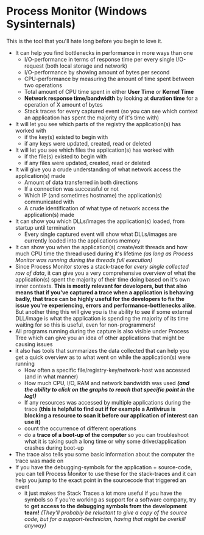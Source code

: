 # Process Monitor (Windows Sysinternals)

This is the tool that you'll hate long before you begin to love it. 

* It can help you find bottlenecks in performance in more ways than one
  * I/O-performance in terms of response time per every single I/O-request (both local storage and network)
  * I/O-performance by showing amount of bytes per second
  * CPU-performance by measuring the amount of time spent between two operations
  * Total amount of CPU time spent in either **User Time** or **Kernel Time**
  * **Network response time/bandwidth** by looking at **duration time** for a operation of X amount of bytes
  * Stack traces for every captured event (so you can see which context an application has spent the majority of it's time with)
* It will let you see which parts of the registry the application(s) has worked with
  * if the key(s) existed to begin with
  * if any keys were updated, created, read or deleted
* It will let you see which files the application(s) has worked with
  * if the file(s) existed to begin with
  * if any files were updated, created, read or deleted
* It will give you a crude understanding of what network access the application(s) made
  * Amount of data transferred in both directions
  * If a connection was successful or not
  * Which IP (and sometimes hostname) the application(s) communicated with
  * A crude identification of what type of network access the application(s) made
* It can show you which DLLs/images the application(s) loaded, from startup until termination
  * Every single captured event will show what DLLs/images are currently loaded into the applications memory
* It can show you when the application(s) create/exit threads and how much CPU time the thread used during it's lifetime _(as long as Process Monitor was running during the threads full execution)_
* Since Process Monitor stores a stack-trace for _every single collected row of data_, it can give you a very comprehensive overview of what the application(s) spent the majority of their time doing based on it's own inner contexts. **This is mostly relevant for developers, but that also means that if you've captured a trace when a application is behaving badly, that trace can be highly useful for the developers to fix the issue you're experiencing, errors and performance-bottlenecks alike**. But another thing this will give you is the ability to see if some external DLL/image is what the application is spending the majority of its time waiting for so this is useful, even for non-programmers!
* All programs running during the capture is also visible under Process Tree which can give you an idea of other applications that might be causing issues
* it also has tools that summarizes the data collected that can help you get a quick overview as to what went on while the application(s) were running
  * How often a specific file/registry-key/network-host was accessed (and in what manner)
  * How much CPU, I/O, RAM and network bandwidth was used **_(and the ability to click on the graphs to reach that specific point in the log!)_**
  * If any resources was accessed by multiple applications during the trace **(this is helpful to find out if for example a Antivirus is blocking a resource to scan it before our application of interest can use it)**
  * count the occurrence of different operations
  * do a **trace of a boot-up of the computer** so you can troubleshoot what it is taking such a long time or why some driver/application crashes during boot-up
* The trace also tells you some basic information about the computer the trace was made on
* If you have the debugging-symbols for the application + source-code, you can tell Process Monitor to use these for the stack-traces and it can help you jump to the exact point in the sourcecode that triggered an event
  * it just makes the Stack Traces a lot more useful if you have the symbols so if you're working as support for a software company, try to **get access to the debugging symbols from the development team!** _(They'll probably be reluctant to give a copy of the source code, but for a support-technician, having that might be overkill anyway)_
